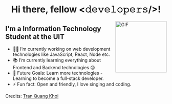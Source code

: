 <div align="center">
<h1> Hi there, fellow <𝚍𝚎𝚟𝚎𝚕𝚘𝚙𝚎𝚛𝚜/>! </h1>
</div>

<img align="right" alt="GIF" height="160px" src="https://media.giphy.com/media/du3J3cXyzhj75IOgvA/giphy.gif" />

## I'm a Information Technology Student at the UIT

- 👨‍💻 I’m currently working on web development technologies like JavaScript, React, Node etc.
- 📚 I’m currently learning everything about Frontend and Backend technologies 😍
- 🎯 Future Goals: Learn more technologies - Learning to become a full-stack developer.
- ⚡ Fun fact: Open and friendly, I love singing and coding.

<!-- ---

## Project for learning

- Toanhay - Website for Study Math (MERN stack): https://toanhay.web.app

---

<i>Follow me around the website:</i><br>
<a href="https://facebook.com/giangkma" target="_blank"><img src="https://img.shields.io/badge/Facebook-%231877F2.svg?&style=flat-square&logo=facebook&logoColor=white" alt="Facebook"></a>

</div>

--- -->

Credits: [Tran Quang Khoi](https://github.com/quangkhoi1228/)
